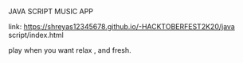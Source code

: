 JAVA SCRIPT MUSIC APP

link: https://shreyas12345678.github.io/-HACKTOBERFEST2K20/java script/index.html

play when you want relax , and fresh.
